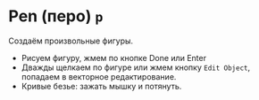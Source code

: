 # Pen (перо) `p`
Создаём произвольные фигуры.

* Рисуем фигуру, жмем по кнопке Done или Enter
* Дважды щелкаем по фигуре или жмем кнопку `Edit Object`, попадаем в векторное редактирование.
* Кривые безье: зажать мышку и потянуть.